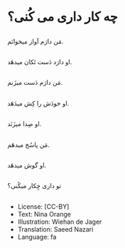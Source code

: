 # چه کار داری می کُنی؟

##
مَن دارَم آواز میخوانَم.

##
او دارَد دَست تَکان میدهَد.

##
مَن دارَم دَست میزَنم.

##
او خودَش را کِش میدَهَد.

##
او صِدا میزَنَد.

##
مَن پاسُخ میدهَم.

##
او گوش میدهَد.

##
تو داری چِکار میکُنی؟

##
* License: [CC-BY]
* Text: Nina Orange
* Illustration: Wiehan de Jager
* Translation: Saeed Nazari
* Language: fa
